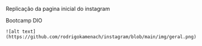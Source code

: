 Replicação da pagina inicial do instagram

Bootcamp DIO

```
![alt text](https://github.com/rodrigokamenach/instagram/blob/main/img/geral.png)
```